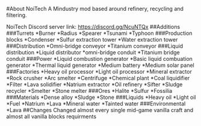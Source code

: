 #About NoiTech
A Mindustry mod based around refinery, recycling and filtering.

NoiTech Discord server link: https://discord.gg/NcuNTQx
##Additions
###Turrets
*Burner
*Radius
*Spearer
*Tsunami
*Typhoon
###Production blocks
*Condenser
*Sulfur extraction tower
*Water extraction tower
###Distribution
*Omni-bridge conveyor
*Titanium conveyor
###Liquid distribution
*Liquid distributor
*omni-bridge conduit
*Titanium bridge conduit
###Power
*Liquid combustion generator
*Basic liquid combuation generator
*Thermal liquid generator
*Medium battery
*Medium solar panel
###Factories
*Heavy oil processor
*Light oil processor
*Mineral extractor
*Rock crusher
*Arc smelter
*Centrifuge
*Chemical plant
*Coal liquidifier
*Filter
*Lava solidifier
*Natrium extractor
*Oil refinery
*Sifter
*Sludge recycler
*Smelter
*Stone melter
###Ores
*Halite
*Sulfur
*Fossilia
###Materials
*Dense alloy
*Sludge
*Stone
###Liquids
*Heavy oil
*Light oil
*Fuel
*Natrium
*Lava
*Mineral water
*Tainted water
###Environmental
*Lava
##Changes
Changed almost every single mid-game vanilla craft and almost all vanilla blocks requirments

